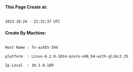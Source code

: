 
   
#### This Page Create at:

```bash

2023-10-24 - 22:32:37 UTC

```

#### Create By Machine:

```bash

Host Name : fv-az455-394

platform  : Linux-6.2.0-1014-azure-x86_64-with-glibc2.35

Ip Local  : 10.1.0.189

```


